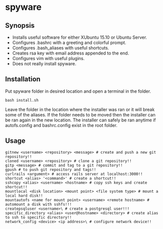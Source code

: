 # spyware

## Synopsis

* Installs useful software for either XUbuntu 15.10 or Ubuntu Server.
* Configures .bashrc with a greeting and colorful prompt.
* Configures .bash_aliases with useful shortcuts.
* Creates rsa key with email address appended to the end.
* Configures vim with useful plugins.
* Does not really install spyware.

## Installation

Put spyware folder in desired location and open a terminal in the folder. 

    bash install.sh
  
Leave the folder in the location where the installer was ran or it will break some of the aliases.
If the folder needs to be moved then the installer can be ran again in the new location.
The installer can safely be ran anytime if autofs.config and bashrc.config exist in the root folder.  

## Usage

    gitnew <username> <repository> <message> # create and push a new git repository!!
    cloned <username> <repository> # clone a git repository!!
    gitp <message> # commit and tag to a git repository!!
    gpush # to push git repository and tags!!
    curlrails <argument> # access rails server at localhost:3000!!
    shortcut <alias> '<command>' # create a shortcut!!
    sshcopy <alias> <username> <hostname> # copy ssh keys and create shortcut!!
    mountlocal <disk location> <mount point> <file system type> # mount a local hard disk!!
    mountautofs <name for mount point> <username> <remote hostname> # automount a disk with sshfs!!!
    createpsqluser <username>\ # create a postgresql user!!!
    specific_directory <alias> <user@hostname> <directory> # create alias to ssh to specific directory!!
    network_config <device> <ip address>\ # configure network device!!